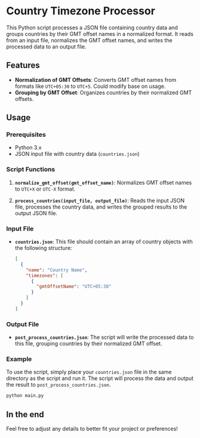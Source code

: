 # Country Timezone Processor

This Python script processes a JSON file containing country data and groups countries by their GMT offset names in a normalized format. It reads from an input file, normalizes the GMT offset names, and writes the processed data to an output file.

## Features

- **Normalization of GMT Offsets**: Converts GMT offset names from formats like `UTC+05:30` to `UTC+5`. Could modify base on usage. 
- **Grouping by GMT Offset**: Organizes countries by their normalized GMT offsets.

## Usage

### Prerequisites

- Python 3.x
- JSON input file with country data (`countries.json`)

### Script Functions

1. **`normalize_gmt_offset(gmt_offset_name)`**: Normalizes GMT offset names to `UTC+X` or `UTC-X` format.

2. **`process_countries(input_file, output_file)`**: Reads the input JSON file, processes the country data, and writes the grouped results to the output JSON file.

### Input File

- **`countries.json`**: This file should contain an array of country objects with the following structure:

  ```json
  [
    {
      "name": "Country Name",
      "timezones": [
        {
          "gmtOffsetName": "UTC+05:30"
        }
      ]
    }
  ]
  ```

### Output File

- **`post_process_countries.json`**: The script will write the processed data to this file, grouping countries by their normalized GMT offset.

### Example

To use the script, simply place your `countries.json` file in the same directory as the script and run it. The script will process the data and output the result to `post_process_countries.json`.

```bash
python main.py
```

## In the end

Feel free to adjust any details to better fit your project or preferences!